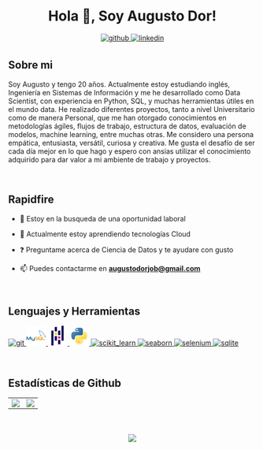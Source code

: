 # <div align="center">Hola 👋, Soy Augusto Dor!</div>  
  

<div align="center">
<a href="https://github.com/AugustoDor" target="_blank">
<img src=https://img.shields.io/badge/github-%2324292e.svg?&style=for-the-badge&logo=github&logoColor=white alt=github style="margin-bottom: 5px;" />
</a>
<a href="https://linkedin.com/in/augusto-dor" target="_blank">
<img src=https://img.shields.io/badge/linkedin-%231E77B5.svg?&style=for-the-badge&logo=linkedin&logoColor=white alt=linkedin style="margin-bottom: 5px;" />
</a>  
</div>  
  



## Sobre mi  
Soy Augusto y tengo 20 años. Actualmente estoy estudiando inglés, Ingeniería en Sistemas de Información y me he desarrollado como 
Data Scientist, con experiencia en Python, SQL, y muchas herramientas útiles en el mundo data. He realizado diferentes proyectos, 
tanto a nivel Universitario como de manera Personal, que me han otorgado conocimientos en metodologías ágiles, flujos de trabajo, 
estructura de datos, evaluación de modelos, machine learning, entre muchas otras. Me considero una persona empática, entusiasta, 
versátil, curiosa y creativa. Me gusta el desafío de ser cada día mejor en lo que hago y espero con ansias utilizar el conocimiento 
adquirido para dar valor a mi ambiente de trabajo y proyectos.

<br/>  


## Rapidfire  

- 🔭 Estoy en la busqueda de una oportunidad laboral  
  

- 🌱 Actualmente estoy aprendiendo tecnologías Cloud  
  

- ❓ Preguntame acerca de Ciencia de Datos y te ayudare con gusto  


- 📫 Puedes contactarme en **augustodorjob@gmail.com**

<br/>  


## Lenguajes y Herramientas
<p align="left"> <a href="https://git-scm.com/" target="_blank" rel="noreferrer"> <img src="https://www.vectorlogo.zone/logos/git-scm/git-scm-icon.svg" alt="git" width="40" height="40"/> </a> <a href="https://www.mysql.com/" target="_blank" rel="noreferrer"> <img src="https://raw.githubusercontent.com/devicons/devicon/master/icons/mysql/mysql-original-wordmark.svg" alt="mysql" width="40" height="40"/> </a> <a href="https://pandas.pydata.org/" target="_blank" rel="noreferrer"> <img src="https://raw.githubusercontent.com/devicons/devicon/2ae2a900d2f041da66e950e4d48052658d850630/icons/pandas/pandas-original.svg" alt="pandas" width="40" height="40"/> </a> <a href="https://www.python.org" target="_blank" rel="noreferrer"> <img src="https://raw.githubusercontent.com/devicons/devicon/master/icons/python/python-original.svg" alt="python" width="40" height="40"/> </a> <a href="https://scikit-learn.org/" target="_blank" rel="noreferrer"> <img src="https://upload.wikimedia.org/wikipedia/commons/0/05/Scikit_learn_logo_small.svg" alt="scikit_learn" width="40" height="40"/> </a> <a href="https://seaborn.pydata.org/" target="_blank" rel="noreferrer"> <img src="https://seaborn.pydata.org/_images/logo-mark-lightbg.svg" alt="seaborn" width="40" height="40"/> </a> <a href="https://www.selenium.dev" target="_blank" rel="noreferrer"> <img src="https://raw.githubusercontent.com/detain/svg-logos/780f25886640cef088af994181646db2f6b1a3f8/svg/selenium-logo.svg" alt="selenium" width="40" height="40"/> </a> <a href="https://www.sqlite.org/" target="_blank" rel="noreferrer"> <img src="https://www.vectorlogo.zone/logos/sqlite/sqlite-icon.svg" alt="sqlite" width="40" height="40"/> </a> </p>

<br/>  


## Estadísticas de Github 
<table><tr><td valign="top" width="50%">

<img src="https://github-readme-stats.vercel.app/api?username=AugustoDor&show_icons=true&count_private=true&hide_border=true" align="left" style="width: 100%" />

</td><td valign="top" width="50%">

<img src="https://github-readme-stats.vercel.app/api/top-langs/?username=AugustoDor&hide_border=true&layout=compact" align="left" style="width: 100%" />

</td></tr></table>  

<br/>  

  

<br/>  

<div align="center">
<img src="https://komarev.com/ghpvc/?username=AugustoDor&&style=flat-square" align="center" />
</div>  
  

<br/>  

  

<br/>  


<br />
